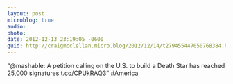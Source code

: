 ```yaml
---
layout: post
microblog: true
audio: 
photo: 
date: 2012-12-13 23:19:05 -0600
guid: http://craigmcclellan.micro.blog/2012/12/14/t279455447050768384.html
---
```

“@mashable: A petition calling on the U.S. to build a Death Star has reached 25,000 signatures [t.co/CPUkRAQ3](http://t.co/CPUkRAQ3)” #America
